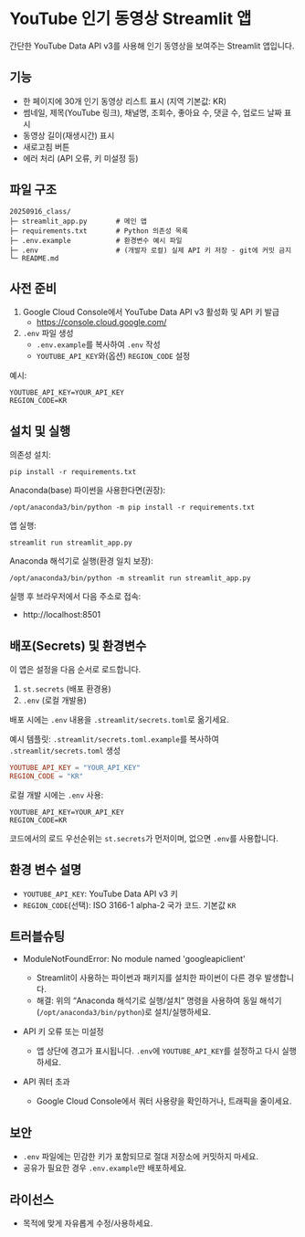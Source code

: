 # YouTube 인기 동영상 Streamlit 앱

간단한 YouTube Data API v3를 사용해 인기 동영상을 보여주는 Streamlit 앱입니다.

## 기능
- 한 페이지에 30개 인기 동영상 리스트 표시 (지역 기본값: KR)
- 썸네일, 제목(YouTube 링크), 채널명, 조회수, 좋아요 수, 댓글 수, 업로드 날짜 표시
- 동영상 길이(재생시간) 표시
- 새로고침 버튼
- 에러 처리 (API 오류, 키 미설정 등)

## 파일 구조
```
20250916_class/
├─ streamlit_app.py       # 메인 앱
├─ requirements.txt       # Python 의존성 목록
├─ .env.example           # 환경변수 예시 파일
├─ .env                   # (개발자 로컬) 실제 API 키 저장 - git에 커밋 금지
└─ README.md
```

## 사전 준비
1. Google Cloud Console에서 YouTube Data API v3 활성화 및 API 키 발급
   - https://console.cloud.google.com/
2. `.env` 파일 생성
   - `.env.example`를 복사하여 `.env` 작성
   - `YOUTUBE_API_KEY`와(옵션) `REGION_CODE` 설정

예시:
```
YOUTUBE_API_KEY=YOUR_API_KEY
REGION_CODE=KR
```

## 설치 및 실행
의존성 설치:
```
pip install -r requirements.txt
```

Anaconda(base) 파이썬을 사용한다면(권장):
```
/opt/anaconda3/bin/python -m pip install -r requirements.txt
```

앱 실행:
```
streamlit run streamlit_app.py
```

Anaconda 해석기로 실행(환경 일치 보장):
```
/opt/anaconda3/bin/python -m streamlit run streamlit_app.py
```

실행 후 브라우저에서 다음 주소로 접속:
- http://localhost:8501

## 배포(Secrets) 및 환경변수
이 앱은 설정을 다음 순서로 로드합니다.

1) `st.secrets` (배포 환경용)
2) `.env` (로컬 개발용)

배포 시에는 `.env` 내용을 `.streamlit/secrets.toml`로 옮기세요.

예시 템플릿: `.streamlit/secrets.toml.example`를 복사하여 `.streamlit/secrets.toml` 생성
```toml
YOUTUBE_API_KEY = "YOUR_API_KEY"
REGION_CODE = "KR"
```

로컬 개발 시에는 `.env` 사용:
```
YOUTUBE_API_KEY=YOUR_API_KEY
REGION_CODE=KR
```

코드에서의 로드 우선순위는 `st.secrets`가 먼저이며, 없으면 `.env`를 사용합니다.

## 환경 변수 설명
- `YOUTUBE_API_KEY`: YouTube Data API v3 키
- `REGION_CODE`(선택): ISO 3166-1 alpha-2 국가 코드. 기본값 `KR`

## 트러블슈팅
- ModuleNotFoundError: No module named 'googleapiclient'
  - Streamlit이 사용하는 파이썬과 패키지를 설치한 파이썬이 다른 경우 발생합니다.
  - 해결: 위의 “Anaconda 해석기로 실행/설치” 명령을 사용하여 동일 해석기(`/opt/anaconda3/bin/python`)로 설치/실행하세요.

- API 키 오류 또는 미설정
  - 앱 상단에 경고가 표시됩니다. `.env`에 `YOUTUBE_API_KEY`를 설정하고 다시 실행하세요.

- API 쿼터 초과
  - Google Cloud Console에서 쿼터 사용량을 확인하거나, 트래픽을 줄이세요.

## 보안
- `.env` 파일에는 민감한 키가 포함되므로 절대 저장소에 커밋하지 마세요.
- 공유가 필요한 경우 `.env.example`만 배포하세요.

## 라이선스
- 목적에 맞게 자유롭게 수정/사용하세요.
